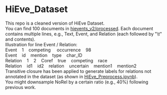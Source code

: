 # HiEve_Dataset
This repo is a cleaned version of HiEve Dataset.<br>
You can find 100 documents in <a href="https://github.com/why2011btv/HiEve_Dataset/tree/master/hievents_v2/processed">hievents_v2/processed</a>. Each document contains multiple lines, e.g., Text, Event, and Relation (each followed by "\t" and contents).<br>
Illustration for line Event / Relation:<br>
Event&nbsp;&nbsp;&nbsp;&nbsp;1&nbsp;&nbsp;&nbsp;&nbsp;competing&nbsp;	&nbsp;&nbsp;&nbsp;occurrence&nbsp;&nbsp;&nbsp;&nbsp;98<br>
Event&nbsp;&nbsp;&nbsp;&nbsp;id&nbsp;&nbsp;&nbsp;&nbsp;mention&nbsp;&nbsp;&nbsp;&nbsp;type&nbsp;&nbsp;&nbsp;&nbsp;char_ID<br>
Relation&nbsp;&nbsp;&nbsp;&nbsp;1&nbsp;&nbsp;&nbsp;&nbsp;2&nbsp;&nbsp;&nbsp;&nbsp;Coref&nbsp;&nbsp;&nbsp;&nbsp;true&nbsp;&nbsp;&nbsp;&nbsp;competing&nbsp;&nbsp;&nbsp;&nbsp;race<br>
Relation&nbsp;&nbsp;&nbsp;&nbsp;id1&nbsp;&nbsp;&nbsp;&nbsp;id2&nbsp;&nbsp;&nbsp;&nbsp;relation&nbsp;&nbsp;&nbsp;&nbsp;uncertain&nbsp;&nbsp;&nbsp;&nbsp;mention1&nbsp;&nbsp;&nbsp;&nbsp;mention2<br>
Transitive closure has been applied to generate labels for relations not annotated in the dataset (as shown in <a href="https://github.com/why2011btv/HiEve_Dataset/blob/master/HiEve_Preprocess.ipynb">HiEve_Preprocess.ipynb</a>).<br>
You might downsample NoRel by a certain ratio (e.g., 40%) following previous work.
